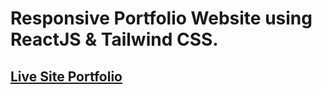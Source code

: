 # Responsive Portfolio Website using ReactJS & Tailwind CSS.
## [Live Site Portfolio](https://webmohammadfaisal.netlify.app/)
